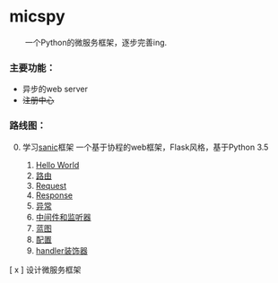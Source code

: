 # micspy
&emsp;&emsp;一个Python的微服务框架，逐步完善ing.

### 主要功能：
- 异步的web server
- ~~注册中心~~
<!-- - ~~调用统计~~
- ~~配置中心~~
- ~~监控警告~~
- ~~部署~~ -->

### 路线图：
0. 学习[sanic][1]框架 一个基于协程的web框架，Flask风格，基于Python 3.5

   1. [Hello World](./test/sanic/docs/getted_started.md)
   1. [路由](./test/sanic/docs/routing.md)
   1. [Request](./test/sanic/docs/request_data.md)
   1. [Response](./test/sanic/docs/response.md)
   1. [异常](./test/sanic/docs/exceptions.md)
   1. [中间件和监听器](./test/sanic/docs/middleware.md)
   1. [蓝图](./test/sanic/docs/blurprints.md)
   1. [配置](./test/sanic/docs/config.md)
   1. [handler装饰器](./test/sanic/docs/decorators.md)

[ x ] 设计微服务框架

[1]: https://github.com/channelcat/sanic "sanic"
